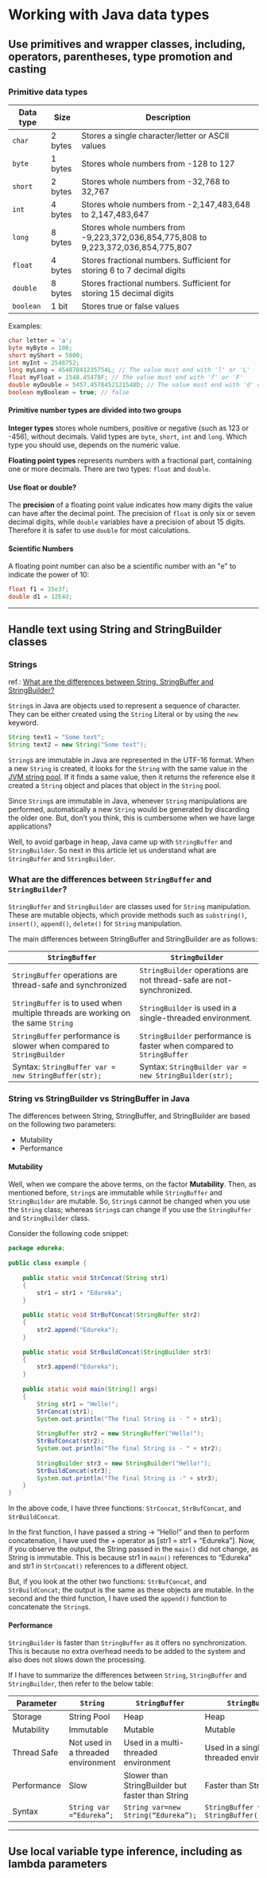 # Working with Java data types

## Use primitives and wrapper classes, including, operators, parentheses, type promotion and casting

### Primitive data types

| Data type | Size | Description|
| --- | --- | --- |
|`char`| 2 bytes | Stores a single character/letter or ASCII values |
|`byte`| 1 bytes | Stores whole numbers from -128 to 127 |
|`short`| 2 bytes | Stores whole numbers from -32,768 to 32,767 |
|`int`| 4 bytes | Stores whole numbers from -2,147,483,648 to 2,147,483,647 |
|`long`| 8 bytes | Stores whole numbers from -9,223,372,036,854,775,808 to 9,223,372,036,854,775,807 |
|`float`| 4 bytes | Stores fractional numbers. Sufficient for storing 6 to 7 decimal digits |
|`double`| 8 bytes | Stores fractional numbers. Sufficient for storing 15 decimal digits |
|`boolean`| 1 bit | Stores true or false values |

Examples:

```java
char letter = 'a';
byte myByte = 100;
short myShort = 5000;
int myInt = 2548752;
long myLong = 45487841235754L; // The value must end with 'l' or 'L'
float myFloat = 1548.45478F; // The value must end with 'f' or 'F'
double myDouble = 5457.4578452121548D; // The value must end with 'd' or 'D'
boolean myBoolean = true; // false
```

#### Primitive number types are divided into two groups

**Integer types** stores whole numbers, positive or negative (such as 123 or -456), without decimals. Valid types are `byte`, `short`, `int` and `long`. Which type you should use, depends on the numeric value.

**Floating point types** represents numbers with a fractional part, containing one or more decimals. There are two types: `float` and `double`.

#### Use float or double?

The **precision** of a floating point value indicates how many digits the value can have after the decimal point. The precision of `float` is only six or seven decimal digits, while `double` variables have a precision of about 15 digits. Therefore it is safer to use `double` for most calculations.

#### Scientific Numbers

A floating point number can also be a scientific number with an "e" to indicate the power of 10:

```java
float f1 = 35e3f;
double d1 = 12E4d;
```

---

## Handle text using String and StringBuilder classes

### Strings

ref.: [What are the differences between String, StringBuffer and StringBuilder?][stringarticle]

`String`s in Java are objects used to represent a sequence of character. They can be either created using the `String` Literal or by using the `new` keyword.

```java
String text1 = "Some text";
String text2 = new String("Some text");
```

`String`s are immutable in Java are represented in the UTF-16 format. When a new `String` is created, it looks for the `String` with the same value in the [JVM string pool][stringpool]. If it finds a same value, then it returns the reference else it created a `String` object and places that object in the `String` pool.

Since `String`s are immutable in Java, whenever `String` manipulations are performed, automatically a new `String` would be generated by discarding the older one. But, don’t you think, this is cumbersome when we have large applications?

Well, to avoid garbage in heap, Java came up with `StringBuffer` and `StringBuilder`. So next in this article let us understand what are `StringBuffer` and `StringBuilder`.

### What are the differences between `StringBuffer` and `StringBuilder`?

`StringBuffer` and `StringBuilder` are classes used for `String` manipulation. These are mutable objects, which provide methods such as `substring()`, `insert()`, `append()`, `delete()` for `String` manipulation.

The main differences between StringBuffer and StringBuilder are as follows:

| `StringBuffer` | `StringBuilder` |
| --- | --- |
| `StringBuffer` operations are thread-safe and synchronized | `StringBuilder` operations are not thread-safe are not-synchronized. |
| `StringBuffer` is to used when multiple threads are working on the same `String` | `StringBuilder` is used in a single-threaded environment. |
| `StringBuffer` performance is slower when compared to `StringBuilder` | `StringBuilder` performance is faster when compared to `StringBuffer` |
| Syntax: `StringBuffer var = new StringBuffer(str);` | Syntax: `StringBuilder var = new StringBuilder(str);` |

### String vs StringBuilder vs StringBuffer in Java

The differences between String, StringBuffer, and StringBuilder are based on the following two parameters:

* Mutability
* Performance

#### Mutability

Well, when we compare the above terms, on the factor **Mutability**. Then, as mentioned before, `String`s are immutable while `StringBuffer` and `StringBuilder` are mutable. So, `String`s cannot be changed when you use the `String` class; whereas `String`s can change if you use the `StringBuffer` and `StringBuilder` class.

Consider the following code snippet:

```java
package edureka;
 
public class example {
     
    public static void StrConcat(String str1) 
    { 
        str1 = str1 + "Edureka"; 
    } 
   
    public static void StrBufConcat(StringBuffer str2) 
    { 
        str2.append("Edureka"); 
    } 
   
    public static void StrBuildConcat(StringBuilder str3) 
    { 
        str3.append("Edureka"); 
    } 
   
    public static void main(String[] args) 
    { 
        String str1 = "Hello!"; 
        StrConcat(str1); 
        System.out.println("The final String is - " + str1); 
   
        StringBuffer str2 = new StringBuffer("Hello!"); 
        StrBufConcat(str2); 
        System.out.println("The final String is - " + str2); 
   
        StringBuilder str3 = new StringBuilder("Hello!"); 
        StrBuildConcat(str3);
        System.out.println("The final String is -" + str3); 
    } 
} 
```

In the above code, I have three functions: `StrConcat`, `StrBufConcat`, and `StrBuildConcat`.

In the first function, I have passed a string -> “Hello!” and then to perform concatenation, I have used the + operator as [str1 = str1 + “Edureka”]. Now, if you observe the output, the String passed in the `main()` did not change, as String is immutable. This is because str1 in `main()` references to “Edureka” and str1 in `StrConcat()` references to a different object.

But, if you look at the other two functions: `StrBufConcat`, and `StrBuildConcat`; the output is the same as these objects are mutable. In the second and the third function, I have used the `append()` function to concatenate the `String`s.

#### Performance

`StringBuilder` is faster than `StringBuffer` as it offers no synchronization. This is because no extra overhead needs to be added to the system and also does not slows down the processing.

If I have to summarize the differences between `String`, `StringBuffer` and `StringBuilder`, then refer to the below table:

| Parameter | `String` | `StringBuffer` | `StringBuilder` |
| --- | --- | --- | --- |
| Storage | String Pool | Heap | Heap |
| Mutability | Immutable | Mutable | Mutable |
| Thread Safe| Not used in a threaded environment | Used in a multi-threaded environment | Used in a single-threaded environment |
| Performance | Slow | Slower than StringBuilder but faster than String | Faster than StringBuffer |
| Syntax | `String var =“Edureka”;` | `String var=new String(“Edureka”);` | `StringBuffer var = new StringBuffer("Edureka");` | `StringBuilder var = new StringBuilder("Edureka");` |

---

## Use local variable type inference, including as lambda parameters

[stringarticle]: https://www.edureka.co/blog/string-vs-stringbuffer-vs-stringbuilder/
[stringpool]: https://www.edureka.co/blog/java-string-pool/
